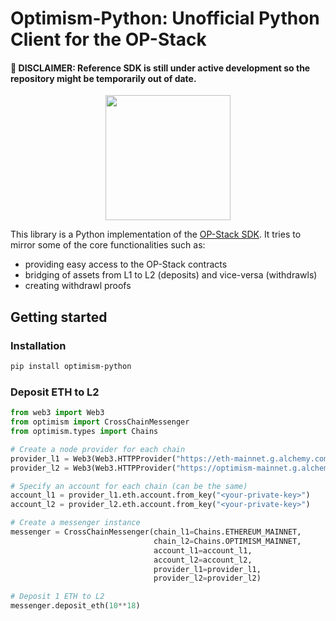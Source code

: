 # Optimism-Python: Unofficial Python Client for the OP-Stack

#### :construction: **DISCLAIMER**: Reference SDK is still under active development so the repository might be temporarily out of date.

<div align="center">
    <img src="https://github.com/rafalum/optimism-python/assets/38735195/12cb4de6-7cb5-403d-993b-5461febd5b72" width=200 height=200 />
</div>


This library is a Python implementation of the [OP-Stack SDK](https://sdk.optimism.io/). It tries to mirror some of the core functionalities such as:

- providing easy access to the OP-Stack contracts
- bridging of assets from L1 to L2 (deposits) and vice-versa (withdrawls)
- creating withdrawl proofs

## Getting started

### Installation

```bash
pip install optimism-python
```

### Deposit ETH to L2

```python
from web3 import Web3
from optimism import CrossChainMessenger
from optimism.types import Chains

# Create a node provider for each chain
provider_l1 = Web3(Web3.HTTPProvider("https://eth-mainnet.g.alchemy.com/v2/<your-alchemy-key>"))
provider_l2 = Web3(Web3.HTTPProvider("https://optimism-mainnet.g.alchemy.com/v2/<your-alchemy-key>"))

# Specify an account for each chain (can be the same)
account_l1 = provider_l1.eth.account.from_key("<your-private-key>")
account_l2 = provider_l2.eth.account.from_key("<your-private-key>")

# Create a messenger instance
messenger = CrossChainMessenger(chain_l1=Chains.ETHEREUM_MAINNET,
                                chain_l2=Chains.OPTIMISM_MAINNET,
                                account_l1=account_l1, 
                                account_l2=account_l2,
                                provider_l1=provider_l1,
                                provider_l2=provider_l2)

# Deposit 1 ETH to L2
messenger.deposit_eth(10**18)
```
